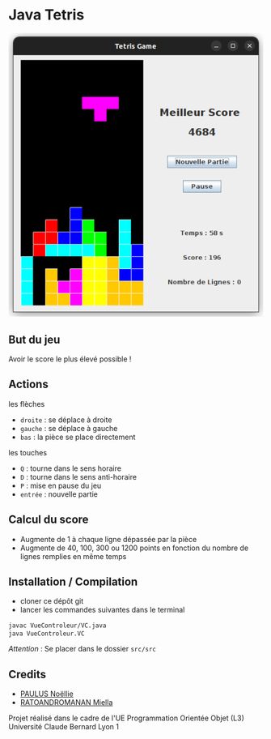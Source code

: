 # Java Tetris
![](tetrisScreen.png)

## But du jeu
Avoir le score le plus élevé possible !

## Actions
les flèches
- `droite` : se déplace à droite
- `gauche` : se déplace à gauche
- `bas` : la pièce se place directement

les touches
- `Q` : tourne dans le sens horaire
- `D` : tourne dans le sens anti-horaire
- `P` : mise en pause du jeu
- `entrée` : nouvelle partie

## Calcul du score
- Augmente de 1 à chaque ligne dépassée par la pièce
- Augmente de 40, 100, 300 ou 1200 points en fonction du nombre de lignes remplies en même temps

## Installation / Compilation
- cloner ce dépôt git
- lancer les commandes suivantes dans le terminal
 ```
 javac VueControleur/VC.java
 java VueControleur.VC
 ```
*Attention* : Se placer dans le dossier `src/src`

## Credits
- [PAULUS Noëllie](https://forge.univ-lyon1.fr/p2100318)
- [RATOANDROMANAN Miella](https://forge.univ-lyon1.fr/p2108878)

Projet réalisé dans le cadre de l'UE Programmation Orientée Objet (L3)
Université Claude Bernard Lyon 1
